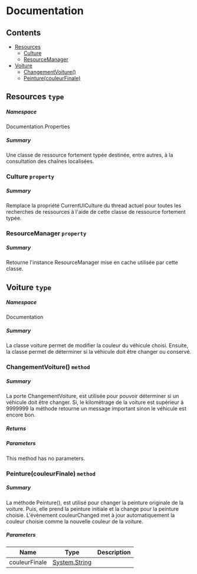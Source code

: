 <a name='assembly'></a>
# Documentation

## Contents

- [Resources](#T-Documentation-Properties-Resources 'Documentation.Properties.Resources')
  - [Culture](#P-Documentation-Properties-Resources-Culture 'Documentation.Properties.Resources.Culture')
  - [ResourceManager](#P-Documentation-Properties-Resources-ResourceManager 'Documentation.Properties.Resources.ResourceManager')
- [Voiture](#T-Documentation-Voiture 'Documentation.Voiture')
  - [ChangementVoiture()](#M-Documentation-Voiture-ChangementVoiture-System-Decimal- 'Documentation.Voiture.ChangementVoiture(System.Decimal)')
  - [Peinture(couleurFinale)](#M-Documentation-Voiture-Peinture-System-String- 'Documentation.Voiture.Peinture(System.String)')

<a name='T-Documentation-Properties-Resources'></a>
## Resources `type`

##### Namespace

Documentation.Properties

##### Summary

Une classe de ressource fortement typée destinée, entre autres, à la consultation des chaînes localisées.

<a name='P-Documentation-Properties-Resources-Culture'></a>
### Culture `property`

##### Summary

Remplace la propriété CurrentUICulture du thread actuel pour toutes
  les recherches de ressources à l'aide de cette classe de ressource fortement typée.

<a name='P-Documentation-Properties-Resources-ResourceManager'></a>
### ResourceManager `property`

##### Summary

Retourne l'instance ResourceManager mise en cache utilisée par cette classe.

<a name='T-Documentation-Voiture'></a>
## Voiture `type`

##### Namespace

Documentation

##### Summary

La classe voiture permet de modifier la couleur du véhicule choisi.
Ensuite, la classe permet de déterminer si la véhicule doit être changer ou conservé.

<a name='M-Documentation-Voiture-ChangementVoiture-System-Decimal-'></a>
### ChangementVoiture() `method`

##### Summary

La porte ChangementVoiture, est utilisée pour pouvoir déterminer si un véhicule doit être changer.
Si, le kilomètrage de la voiture est supérieur à 9999999 la méthode retourne un message important sinon le véhicule est encore bon.

##### Returns



##### Parameters

This method has no parameters.

<a name='M-Documentation-Voiture-Peinture-System-String-'></a>
### Peinture(couleurFinale) `method`

##### Summary

La méthode Peinture(), est utilisé pour changer la peinture originale de la voiture.
Puis, elle prend la peinture initiale et la change  pour  la peinture choisie.
L'évènement couleurChanged met à jour automatiquement la couleur choisie comme la nouvelle couleur de la voiture.

##### Parameters

| Name | Type | Description |
| ---- | ---- | ----------- |
| couleurFinale | [System.String](http://msdn.microsoft.com/query/dev14.query?appId=Dev14IDEF1&l=EN-US&k=k:System.String 'System.String') |  |
